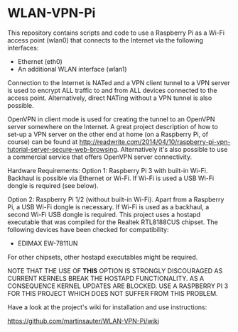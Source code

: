 WLAN-VPN-Pi
===========

This repository contains scripts and code to use a Raspberry Pi as a Wi-Fi access point (wlan0) that connects to the Internet via the following interfaces:

* Ethernet (eth0)
* An additional WLAN interface (wlan1)

Connection to the Internet is NATed and a VPN client tunnel to a VPN server is used to encrypt ALL traffic to and from ALL devices connected to the access point. Alternatively, direct NATing without a VPN tunnel is also possible.

OpenVPN in client mode is used for creating the tunnel to an OpenVPN server somewhere on the Internet. A great project description of how to set-up a VPN server on the other end at home (on a Raspberry Pi, of course) can be found at http://readwrite.com/2014/04/10/raspberry-pi-vpn-tutorial-server-secure-web-browsing. Alternatively it's also possible to use a commercial service that offers OpenVPN server connectivity.

Hardware Requirements: 
Option 1: Raspberry Pi 3 with built-in Wi-Fi. Backhaul is possible via Ethernet or Wi-Fi. If Wi-Fi is used a USB Wi-Fi dongle is required (see below).

Option 2: Raspberry Pi 1/2 (without built-in Wi-Fi). Apart from a Raspberry Pi, a USB Wi-Fi dongle is necessary. If Wi-Fi is used as a backhaul, a second Wi-Fi USB dongle is required. This project uses a hostapd executable that was compiled for the Realtek RTL8188CUS chipset. The following devices have been checked for compatibility:

* EDIMAX EW-7811UN

For other chipsets, other hostapd executables might be required. 

NOTE THAT THE USE OF **THIS** OPTION IS STRONGLY DISCOURAGED AS CURRENT KERNELS BREAK THE HOSTAPD FUNCTIONALITY. AS A CONSEQUENCE KERNEL UPDATES ARE BLOCKED. USE A RASPBERRY PI 3 FOR THIS PROJECT WHICH DOES NOT SUFFER FROM THIS PROBLEM.

Have a look at the project's wiki for installation and use instructions: 

https://github.com/martinsauter/WLAN-VPN-Pi/wiki
